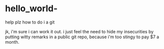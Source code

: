 # hello_world-
help plz how to do i a git

jk, i'm sure i can work it out. i just feel the need to hide my insecurities by putting witty remarks in a public git repo, because i'm too stingy to pay $7 a month.
